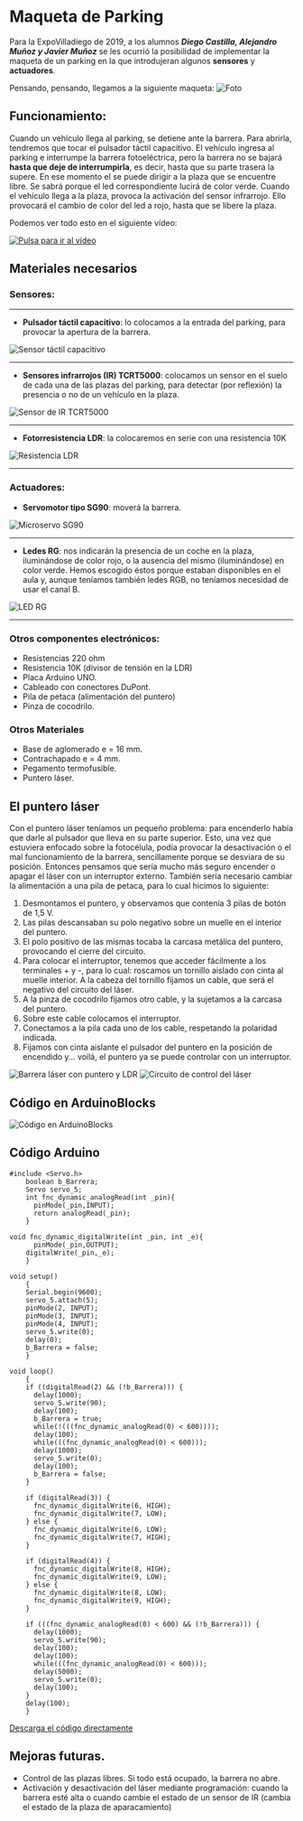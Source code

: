 # Maqueta de Parking

Para la ExpoVilladiego de 2019, a los alumnos _**Diego Castilla, Alejandro Muñoz y Javier Muñoz**_ se les ocurrió la posibilidad de implementar la maqueta de un parking en la que introdujeran algunos **sensores** y **actuadores**.

Pensando, pensando, llegamos a la siguiente maqueta:
![Foto](Parking01.png)


## Funcionamiento:

Cuando un vehículo llega al parking, se detiene ante la barrera. Para abrirla, tendremos que tocar el pulsador táctil capacitivo.
El vehículo ingresa al parking e interrumpe la barrera fotoeléctrica, pero la barrera no se bajará **hasta que deje de interrumpirla**, es decir, hasta que su parte trasera la supere.
En ese momento el se puede dirigir a la plaza que se encuentre libre. Se sabrá porque el led correspondiente lucirá de color verde.
Cuando el vehículo llega a la plaza, provoca la activación del sensor infrarrojo. Ello provocará el cambio de color del led a rojo, hasta que se libere la plaza.

Podemos ver todo esto en el siguiente vídeo:

[![Pulsa para ir al vídeo](http://img.youtube.com/vi/jRAFXkPpz1k/0.jpg)](http://www.youtube.com/watch?v=jRAFXkPpz1k "Parking 2019")

## Materiales necesarios

### Sensores:

---
- **Pulsador táctil capacitivo**: lo colocamos a la entrada del parking, para provocar la apertura de la barrera.

![Sensor táctil capacitivo](PulsadorTactil.jpg)

---

- **Sensores infrarrojos (IR) TCRT5000**: colocamos un sensor en el suelo de cada una de las plazas del parking, para detectar (por reflexión) la presencia o no de un vehículo en la plaza.

![Sensor de IR TCRT5000](TCRT5000.jpg)

---

- **Fotorresistencia LDR**: la colocaremos en serie con una resistencia 10K

![Resistencia LDR](LDR.jpg)

---

### Actuadores:

- **Servomotor tipo SG90**: moverá la barrera.

![Microservo SG90](SG90.jpg)

---

- **Ledes RG**: nos indicarán la presencia de un coche en la plaza, iluminándose de color rojo, o la ausencia del mismo (iluminándose) en color verde. Hemos escogido éstos porque estaban disponibles en el aula y, aunque teníamos también ledes RGB, no teníamos necesidad de usar el canal B.

![LED RG](LEDRG.jpg)

---

### Otros componentes electrónicos:
- Resistencias 220 ohm
- Resistencia 10K (divisor de tensión en la LDR)
- Placa Arduino UNO.
- Cableado con conectores DuPont.
- Pila de petaca (alimentación del puntero)
- Pinza de cocodrilo.

### Otros Materiales
- Base de aglomerado e = 16 mm.
- Contrachapado e = 4 mm.
- Pegamento termofusible.
- Puntero láser.

## El puntero láser

Con el puntero láser teníamos un pequeño problema: para encenderlo había que darle al pulsador que lleva en su parte superior. Esto, una vez que estuviera enfocado sobre la fotocélula, podía provocar la desactivación o el mal funcionamiento de la barrera, sencillamente porque se desviara de su posición.
Entonces pensamos que sería mucho más seguro encender o apagar el láser con un interruptor externo. También sería necesario cambiar la alimentación a una pila de petaca, para lo cual hicimos lo siguiente:
1. Desmontamos el puntero, y observamos que contenía 3 pilas de botón de 1,5 V.
2. Las pilas descansaban su polo negativo sobre un muelle en el interior del puntero.
3. El polo positivo de las mismas tocaba la carcasa metálica del puntero, provocando el cierre del circuito.
4. Para colocar el interruptor, tenemos que acceder fácilmente a los terminales + y -, para lo cual: roscamos un tornillo aislado con cinta al muelle interior. A la cabeza del tornillo fijamos un cable, que será el negativo del circuito del láser.
5. A la pinza de cocodrilo fijamos otro cable, y la sujetamos a la carcasa del puntero.
6. Sobre este cable colocamos el interruptor.
7. Conectamos a la pila cada uno de los cable, respetando la polaridad indicada.
8. Fijamos con cinta aislante el pulsador del puntero en la posición de encendido y... voilá, el puntero ya se puede controlar con un interruptor.

![Barrera láser con puntero y LDR](Laser.png)
![Circuito de control del láser](LaserControl.png)

## Código en ArduinoBlocks

![Código en ArduinoBlocks](Parking2019AB.png)

## Código Arduino

~~~
#include <Servo.h>
    boolean b_Barrera;
    Servo servo_5;
    int fnc_dynamic_analogRead(int _pin){
	  pinMode(_pin,INPUT);
	  return analogRead(_pin);
    }

void fnc_dynamic_digitalWrite(int _pin, int _e){
	  pinMode(_pin,OUTPUT);
  	digitalWrite(_pin,_e);
    }

void setup()
    {
    Serial.begin(9600);
    servo_5.attach(5);
    pinMode(2, INPUT);
    pinMode(3, INPUT);
    pinMode(4, INPUT);
    servo_5.write(0);
    delay(0);
    b_Barrera = false;
    }

void loop()
    {
    if ((digitalRead(2) && (!b_Barrera))) {
      delay(1000);
      servo_5.write(90);
      delay(100);
      b_Barrera = true;
      while(!(((fnc_dynamic_analogRead(0) < 600))));
      delay(100);
      while(((fnc_dynamic_analogRead(0) < 600)));
      delay(1000);
      servo_5.write(0);
      delay(100);
      b_Barrera = false;
    }

    if (digitalRead(3)) {
      fnc_dynamic_digitalWrite(6, HIGH);
      fnc_dynamic_digitalWrite(7, LOW);
    } else {
      fnc_dynamic_digitalWrite(6, LOW);
      fnc_dynamic_digitalWrite(7, HIGH);
    }

    if (digitalRead(4)) {
      fnc_dynamic_digitalWrite(8, HIGH);
      fnc_dynamic_digitalWrite(9, LOW);
    } else {
      fnc_dynamic_digitalWrite(8, LOW);
      fnc_dynamic_digitalWrite(9, HIGH);
    }

    if (((fnc_dynamic_analogRead(0) < 600) && (!b_Barrera))) {
      delay(1000);
      servo_5.write(90);
      delay(100);
      delay(100);
      while(((fnc_dynamic_analogRead(0) < 600)));
      delay(5000);
      servo_5.write(0);
      delay(100);
    }
    delay(100);
    }
~~~

[Descarga el código directamente](Parking2019.ino)

## Mejoras futuras.
- Control de las plazas libres. Si todo está ocupado, la barrera no abre.
- Activación y desactivación del láser mediante programación: cuando la barrera esté alta o cuando cambie el estado de un sensor de IR (cambia el estado de la plaza de aparacamiento)

